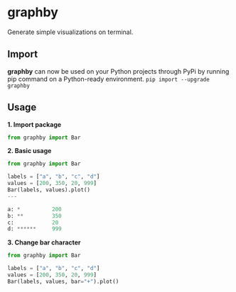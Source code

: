 # graphby
Generate simple visualizations on terminal.

## Import
**graphby** can now be used on your Python projects through PyPi by running pip command on a Python-ready environment.
`pip import --upgrade graphby`

## Usage
**1. Import package**
```python
from graphby import Bar
```

**2. Basic usage**
```python
from graphby import Bar

labels = ["a", "b", "c", "d"]
values = [200, 350, 20, 999]
Bar(labels, values).plot()
---

a: *          200
b: **         350
c:            20
d: ******     999
```

**3. Change bar character**
```python
from graphby import Bar

labels = ["a", "b", "c", "d"]
values = [200, 350, 20, 999]
Bar(labels, values, bar="+").plot()
```
